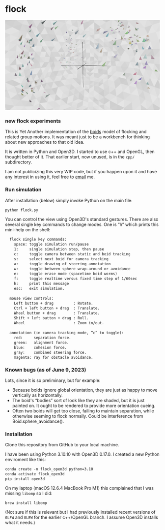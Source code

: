 # flock

![Typical view of flock simulation running with 200 boids inside sphere](images/typical_flock.png)

### new flock experiments

This is Yet Another implementation of the [boids](https://dl.acm.org/doi/10.1145/37402.37406) model of flocking and related group motions. It was meant just to be a workbench for thinking about new approaches to that old idea.

It is written in Python and Open3D. I started to use c++ and OpenGL, then thought better of it. That earlier start, now unused, is in the `cpp/` subdirectory.

I am not publicizing this very WIP code, but if you happen upon it and have any interest in using it, feel free to [email](mailto:cwr@red3d.com) me.

### Run simulation

After installation (below) simply invoke Python on the main file:

```
python flock.py
```

You can control the view using Open3D's standard gestures. There are also several single key commands to change modes. One is “h” which prints this mini-help on the shell:

```
  flock single key commands:
    space: toggle simulation run/pause
    1:     single simulation step, then pause
    c:     toggle camera between static and boid tracking
    s:     select next boid for camera tracking
    a:     toggle drawing of steering annotation
    w:     toggle between sphere wrap-around or avoidance
    e:     toggle erase mode (spacetime boid worms)
    f:     toggle realtime versus fixed time step of 1/60sec
    h:     print this message
    esc:   exit simulation.

  mouse view controls:
    Left button + drag         : Rotate.
    Ctrl + left button + drag  : Translate.
    Wheel button + drag        : Translate.
    Shift + left button + drag : Roll.
    Wheel                      : Zoom in/out.

  annotation (in camera tracking mode, “c” to toggle):
    red:     separation force.
    green:   alignment force.
    blue:    cohesion force.
    gray:    combined steering force.
    magenta: ray for obstacle avoidance.
```

### Known bugs (as of June 9, 2023)

Lots, since it is so preliminary, but for example:

- Because boids ignore global orientation, they are just as happy to move vertically as horizontally.
- The boid's “bodies” sort of look like they are shaded, but it is just painted on. It ought to be rendered to provide more orientation cueing.
- Often two boids will get too close, failing to maintain separation, while otherwise seeming to flock normally. Could be interference from Boid.sphere_avoidance().

### Installation

Clone this repository from GitHub to your local machine.

I have been using Python 3.10.10 with Open3D 0.17.0. I created a new Python enviroment like this:

```
conda create -n flock_open3d python=3.10
conda activate flock_open3d
pip install open3d
```

On my laptop (macOS 12.6.4 MacBook Pro M1) this complained that I was missing `libomp` so I did:

```
brew install libomp
```

(Not sure if this is relevant but I had previously installed recent versions of `GLFW` and `GLEW` for the earlier c++/OpenGL branch. I assume Open3D installs what it needs.)
